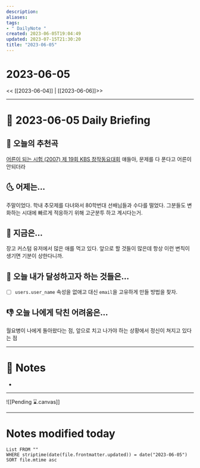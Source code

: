 ```yaml
---
description:
aliases: 
tags:
- " DailyNote "
created: 2023-06-05T19:04:49
updated: 2023-07-15T21:30:20
title: "2023-06-05"
---
```


# 2023-06-05

<< [[2023-06-04]] | [[2023-06-06]]>>

---

# 📅 2023-06-05 Daily Briefing

## 🎵 오늘의 추천곡

[어른이 되는 시험 (2007) 제 19회 KBS 창작동요대회](https://youtu.be/aw1jtEzUYtQ) 얘들아, 문제를 다 푼다고 어른이 안되더라

## 🌜 어제는...

주말이었다. 학내 추모제를 다녀와서 80학번대 선배님들과 수다를 떨었다. 그분들도 변화하는 시대에 빠르게 적응하기 위해 고군분투 하고 계시다는거.

## 🙌 지금은...

장고 커스텀 유저에서 많은 애를 먹고 있다. 앞으로 할 것들이 많은데 항상 이런 변칙이 생기면 기분이 상한다니까.

## 🚀 오늘 내가 달성하고자 하는 것들은...

- [ ] `users.user_name` 속성을 없애고 대신 `email`을 고유하게 만들 방법을 찾자.

## 👎 오늘 나에게 닥친 어려움은...

월요병이 나에게 돌아왔다는 점, 앞으로 치고 나가야 하는 상황에서 정신이 쳐지고 있다는 점 

---

# 📝 Notes

- 

___

![[Pending ⌛.canvas]]

---

# Notes modified today

```dataview
List FROM "" 
WHERE striptime(date(file.frontmatter.updated)) = date("2023-06-05") 
SORT file.mtime asc
```
